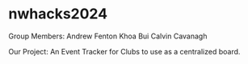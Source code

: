 # nwhacks2024

Group Members:
Andrew Fenton
Khoa Bui
Calvin Cavanagh

Our Project: An Event Tracker for Clubs to use as a centralized board.
